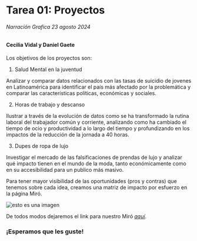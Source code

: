 # Tarea 01: Proyectos
###### Narración Grafica 23 agosto 2024
#### Cecilia Vidal y Daniel Gaete

Los objetivos de los proyectos son:

1. Salud Mental en la juventud

Analizar y comparar datos relacionados con las tasas de suicidio de jovenes en Latinoamérica para identificar el país más afectado por la problemática y comparar las características políticas, económicas y sociales.

2. Horas de trabajo y descanso

Ilustrar a través de la evolución de datos como se ha transformado la rutina laboral del trabajador común y corriente, analizando como ha cambiado el tiempo de ocio y productividad a lo largo del tiempo y profundizando en los impactos de la reducción de la jornada a 40 horas.

3. Dupes de ropa de lujo
 
 Investigar el mercado de las falsificaciones de prendas de lujo y analizar qué impacto tienen en el mundo de la moda, tanto económicamente como en su accesibilidad para un publico más masivo.

Para tener mayor visibilidad de las oportunidades (pros y contras) que tenemos sobre cada idea, creamos una matriz de impacto por esfuerzo en la página Miró.

![esto es una imagen](miro01gaete.png)

De todos modos dejaremos el link para nuestro Miró *[aquí](https://miro.com/app/board/uXjVKnFUQfU=/)*.

### ¡Esperamos que les guste!